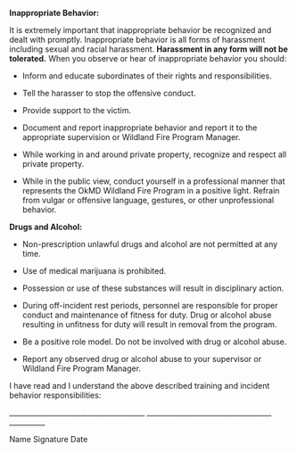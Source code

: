 **Inappropriate Behavior:**

It is extremely important that inappropriate behavior be recognized and
dealt with promptly. Inappropriate behavior is all forms of harassment
including sexual and racial harassment. **Harassment in any form will
not be tolerated.** When you observe or hear of inappropriate behavior
you should:

- Inform and educate subordinates of their rights and responsibilities.

<!-- -->

- Tell the harasser to stop the offensive conduct.

<!-- -->

- Provide support to the victim.

- Document and report inappropriate behavior and report it to the
  appropriate supervision or Wildland Fire Program Manager.

- While working in and around private property, recognize and respect
  all private property.

- While in the public view, conduct yourself in a professional manner
  that represents the OkMD Wildland Fire Program in a positive light.
  Refrain from vulgar or offensive language, gestures, or other
  unprofessional behavior.

**Drugs and Alcohol:**

- Non-prescription unlawful drugs and alcohol are not permitted at any
  time.

- Use of medical marijuana is prohibited.

- Possession or use of these substances will result in disciplinary
  action.

- During off-incident rest periods, personnel are responsible for proper
  conduct and maintenance of fitness for duty. Drug or alcohol abuse
  resulting in unfitness for duty will result in removal from the
  program.

- Be a positive role model. Do not be involved with drug or alcohol
  abuse.

- Report any observed drug or alcohol abuse to your supervisor or
  Wildland Fire Program Manager.

I have read and I understand the above described training and incident
behavior responsibilities:

\_\_\_\_\_\_\_\_\_\_\_\_\_\_\_\_\_\_\_\_\_\_\_\_\_\_\_\_\_\_\_\_\_\_\_\_\_\_
\_\_\_\_\_\_\_\_\_\_\_\_\_\_\_\_\_\_\_\_\_\_\_\_\_\_\_\_\_\_\_\_\_\_\_
\_\_\_\_\_\_\_\_\_\_

Name Signature Date
